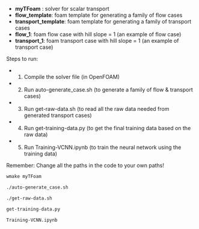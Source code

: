 * __myTFoam__ : solver for scalar transport
* __flow_template__: foam template for generating a family of flow cases
* __transport_template__: foam template for generating a family of transport cases
* __flow_1__: foam flow case with hill slope = 1 (an example of flow case)
* __transport_1__: foam transport case with hill slope = 1 (an example of transport case)

Steps to run:
* 1. Compile the solver file (in OpenFOAM)
* 2. Run auto-generate_case.sh  (to generate a family of flow & transport cases)
* 3. Run get-raw-data.sh  (to read all the raw data needed from generated transport cases)
* 4. Run get-training-data.py  (to get the final training data based on the raw data)
* 5. Run Training-VCNN.ipynb  (to train the neural network using the training data)

Remember:
Change all the paths in the code to your own paths!

```sh
wmake myTFoam

./auto-generate_case.sh

./get-raw-data.sh

get-training-data.py

Training-VCNN.ipynb

```

